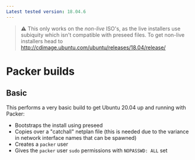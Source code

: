 ```yaml
---
Latest tested version: 18.04.6
---
```


>⚠️ This only works on the *non-live* ISO's, as the live installers use subiquity which isn't compatible with preseed files. To get non-live installers head to http://cdimage.ubuntu.com/ubuntu/releases/18.04/release/

# Packer builds
## Basic
This performs a very basic build to get Ubuntu 20.04 up and running with Packer:
* Bootstraps the install using preseed
* Copies over a "catchall" netplan file (this is needed due to the variance in network interface names that can be spawned)
* Creates a `packer` user
* Gives the `packer` user `sudo` permissions with `NOPASSWD: ALL` set